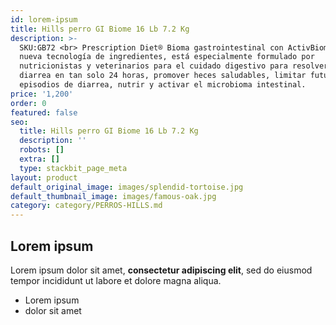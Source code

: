 ```yaml
---
id: lorem-ipsum
title: Hills perro GI Biome 16 Lb 7.2 Kg
description: >-
  SKU:GB72 <br> Prescription Diet® Bioma gastrointestinal con ActivBiome + una
  nueva tecnología de ingredientes, está especialmente formulado por
  nutricionistas y veterinarios para el cuidado digestivo para resolver la
  diarrea en tan solo 24 horas, promover heces saludables, limitar futuros
  episodios de diarrea, nutrir y activar el microbioma intestinal.
price: '1,200'
order: 0
featured: false
seo:
  title: Hills perro GI Biome 16 Lb 7.2 Kg
  description: ''
  robots: []
  extra: []
  type: stackbit_page_meta
layout: product
default_original_image: images/splendid-tortoise.jpg
default_thumbnail_image: images/famous-oak.jpg
category: category/PERROS-HILLS.md
---
```

## Lorem ipsum

Lorem ipsum dolor sit amet, **consectetur adipiscing elit**, sed do eiusmod tempor incididunt ut labore et dolore magna aliqua.

- Lorem ipsum
- dolor sit amet